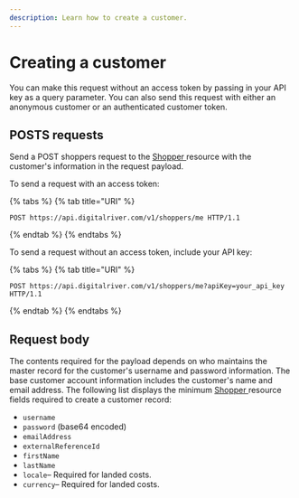```yaml
---
description: Learn how to create a customer.
---
```


# Creating a customer

You can make this request without an access token by passing in your API key as a query parameter. You can also send this request with either an anonymous customer or an authenticated customer token.

## POSTS requests

Send a POST shoppers request to the [Shopper ](https://www.digitalriver.com/docs/commerce-api-reference/#tag/Shoppers)resource with the customer's information in the request payload.

To send a request with an access token:

{% tabs %}
{% tab title="URI" %}
```http
POST https://api.digitalriver.com/v1/shoppers/me HTTP/1.1
```
{% endtab %}
{% endtabs %}

To send a request without an access token, include your API key:

{% tabs %}
{% tab title="URI" %}
```http
POST https://api.digitalriver.com/v1/shoppers/me?apiKey=your_api_key HTTP/1.1
```
{% endtab %}
{% endtabs %}

## Request body

The contents required for the payload depends on who maintains the master record for the customer's username and password information. The base customer account information includes the customer's name and email address. The following list displays the minimum [Shopper ](https://www.digitalriver.com/docs/commerce-api-reference/#tag/Shoppers)resource fields required to create a customer record:

* `username`
* `password` (base64 encoded)
* `emailAddress`
* `externalReferenceId`
* `firstName`
* `lastName`
* `locale`– Required for landed costs.
* `currency`– Required for landed costs.
